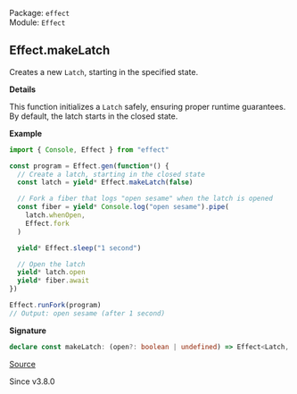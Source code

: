 Package: `effect`<br />
Module: `Effect`<br />

## Effect.makeLatch

Creates a new `Latch`, starting in the specified state.

**Details**

This function initializes a `Latch` safely, ensuring proper runtime
guarantees. By default, the latch starts in the closed state.

**Example**

```ts
import { Console, Effect } from "effect"

const program = Effect.gen(function*() {
  // Create a latch, starting in the closed state
  const latch = yield* Effect.makeLatch(false)

  // Fork a fiber that logs "open sesame" when the latch is opened
  const fiber = yield* Console.log("open sesame").pipe(
    latch.whenOpen,
    Effect.fork
  )

  yield* Effect.sleep("1 second")

  // Open the latch
  yield* latch.open
  yield* fiber.await
})

Effect.runFork(program)
// Output: open sesame (after 1 second)
```

**Signature**

```ts
declare const makeLatch: (open?: boolean | undefined) => Effect<Latch, never, never>
```

[Source](https://github.com/Effect-TS/effect/tree/main/packages/effect/src/Effect.ts#L11980)

Since v3.8.0